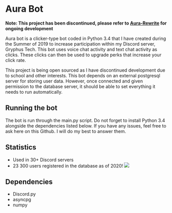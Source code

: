 # Aura Bot

**Note: This project has been discontinued, please refer to [Aura-Rewrite](https://github.com/Gryphticon/Aura-Rewrite) for ongoing development**

Aura bot is a clicker-type bot coded in Python 3.4 that I have created during the Summer of 2019 to increase participation within my Discord server, Gryphus Tech. This bot uses voice chat activity and text chat activity as clicks. These clicks can then be used to upgrade perks that increase your click rate.

This project is being open sourced as I have discontinued development due to school and other interests. This bot depends on an external postgresql server for storing user data. However, once connected and given permission to the database server, it should be able to set everything it needs to run automatically.

## Running the bot

The bot is run through the main.py script.  Do not forget to install Python 3.4 alongside the dependencies listed below. If you have any issues, feel free to ask here on this Github. I will do my best to answer them.

## Statistics
* Used in 30+ Discord servers
* 23 300 users registered in the database as of 2020!
  ![](https://i.imgur.com/g5G2Rek.png)

## Dependencies

* Discord.py
* asyncpg
* numpy
